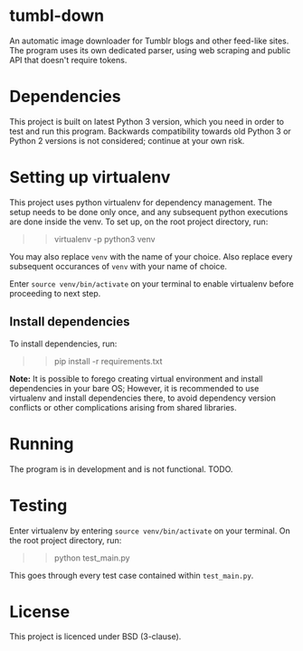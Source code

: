 # tumbl-down

An automatic image downloader for Tumblr blogs and other feed-like sites.
The program uses its own dedicated parser, using web scraping and public API that doesn't require tokens.

# Dependencies

This project is built on latest Python 3 version, which you need in order to test and run this program.
Backwards compatibility towards old Python 3 or Python 2 versions is not considered; continue at your own risk.

# Setting up virtualenv

This project uses python virtualenv for dependency management.
The setup needs to be done only once, and any subsequent python executions are done inside the venv.
To set up, on the root project directory, run:

>> virtualenv -p python3 venv

You may also replace `venv` with the name of your choice. Also replace every subsequent occurances of `venv` with your name of choice.

Enter `source venv/bin/activate` on your terminal to enable virtualenv before proceeding to next step.

## Install dependencies

To install dependencies, run:

>> pip install -r requirements.txt

**Note:** It is possible to forego creating virtual environment and install dependencies in your bare OS; However, it is recommended to use virtualenv and install dependencies there, to avoid dependency version conflicts or other complications arising from shared libraries.

# Running

The program is in development and is not functional. TODO.

# Testing
 
Enter virtualenv by entering `source venv/bin/activate` on your terminal.
On the root project directory, run:

>> python test_main.py

This goes through every test case contained within `test_main.py`.

# License

This project is licenced under BSD (3-clause).
